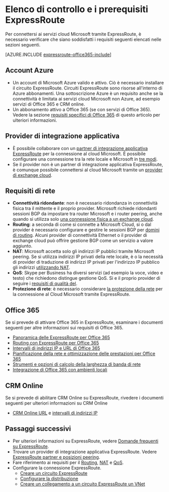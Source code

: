 <properties
   pageTitle="Prerequisiti per l'adozione di ExpressRoute | Microsoft Azure"
   description="Questa pagina fornisce un elenco dei requisiti che venga rispettata prima che è possibile ordinare un circuito Azure ExpressRoute."
   documentationCenter="na"
   services="expressroute"
   authors="cherylmc"
   manager="carmonm"
   editor=""/>
<tags
   ms.service="expressroute"
   ms.devlang="na"
   ms.topic="get-started-article"
   ms.tgt_pltfrm="na"
   ms.workload="infrastructure-services"
   ms.date="10/10/2016"
   ms.author="cherylmc"/>


# <a name="expressroute-prerequisites--checklist"></a>Elenco di controllo e i prerequisiti ExpressRoute  

Per connettersi ai servizi cloud Microsoft tramite ExpressRoute, è necessario verificare che siano soddisfatti i requisiti seguenti elencati nelle sezioni seguenti.

[AZURE.INCLUDE [expressroute-office365-include](../../includes/expressroute-office365-include.md)]

## <a name="azure-account"></a>Account Azure

- Un account di Microsoft Azure valido e attivo. Ciò è necessario installare il circuito ExpressRoute. Circuiti ExpressRoute sono risorse all'interno di Azure abbonamenti. Una sottoscrizione Azure è un requisito anche se la connettività è limitata ai servizi cloud Microsoft non Azure, ad esempio servizi di Office 365 e CRM online.
- Un abbonamento attivo a Office 365 (se con servizi di Office 365). Vedere la sezione [requisiti specifici di Office 365](#office-365-specific-requirements) di questo articolo per ulteriori informazioni.

## <a name="connectivity-provider"></a>Provider di integrazione applicativa
- È possibile collaborare con un [partner di integrazione applicativa ExpressRoute](expressroute-locations.md#partners) per la connessione al cloud Microsoft. È possibile configurare una connessione tra la rete locale e Microsoft in [tre modi](expressroute-introduction.md#howtoconnect). 
- Se il provider non è un partner di integrazione applicativa ExpressRoute, è comunque possibile connettersi al cloud Microsoft tramite un [provider di exchange cloud](expressroute-locations.md#nonpartners).

## <a name="network-requirements"></a>Requisiti di rete
- **Connettività ridondante**: non è necessario ridondanza in connettività fisica tra il mittente e il proprio provider. Microsoft richiede ridondanti sessioni BGP da impostare tra router Microsoft e i router peering, anche quando si utilizza solo [una connessione fisica a un exchange cloud](expressroute-faqs.md#onep2plink). 
- **Routing**: a seconda di come si connette a Microsoft Cloud, si o dal provider è necessario configurare e gestire le sessioni BGP per [domini di routing](expressroute-circuit-peerings.md). Alcuni provider di connettività Ethernet o il provider di exchange cloud può offrire gestione BGP come un servizio a valore aggiunto.
- **NAT**: Microsoft accetta solo gli indirizzi IP pubblici tramite Microsoft peering. Se si utilizza indirizzi IP privati della rete locale, è o la necessità di provider di traduzione di indirizzi IP privati per l'indirizzo IP pubblico gli indirizzi [utilizzando NAT](expressroute-nat.md).
- **QoS**: Skype per Business ha diversi servizi (ad esempio la voce, video e testo) che richiedono distingue gestione QoS. Si e il proprio provider di seguire i [requisiti di qualità del](expressroute-qos.md).
- **Protezione di rete**: è necessario considerare [la protezione della rete](../best-practices-network-security.md) per la connessione al Cloud Microsoft tramite ExpressRoute.
 
## <a name="office-365"></a>Office 365

Se si prevede di attivare Office 365 in ExpressRoute, esaminare i documenti seguenti per altre informazioni sui requisiti di Office 365.


- [Panoramica delle ExpressRoute per Office 365](https://support.office.com/en-us/article/Azure-ExpressRoute-for-Office-365-6d2534a2-c19c-4a99-be5e-33a0cee5d3bd)
- [Routing con ExpressRoute per Office 365](https://support.office.com/en-us/article/Routing-with-ExpressRoute-for-Office-365-e1da26c6-2d39-4379-af6f-4da213218408)
- [Intervalli di indirizzi IP e URL di Office 365](https://support.office.com/en-us/article/Office-365-URLs-and-IP-address-ranges-8548a211-3fe7-47cb-abb1-355ea5aa88a2)
- [Pianificazione della rete e ottimizzazione delle prestazioni per Office 365](https://support.office.com/en-us/article/Network-planning-and-performance-tuning-for-Office-365-e5f1228c-da3c-4654-bf16-d163daee8848)
- [Strumenti e opzioni di calcolo della larghezza di banda di rete](https://support.office.com/en-us/article/Network-and-migration-planning-for-Office-365-f5ee6c33-bcd7-4b0b-b0f8-dc1d9fb8d132)
- [Integrazione di Office 365 con ambienti locali](https://support.office.com/en-us/article/Office-365-integration-with-on-premises-environments-263faf8d-aa21-428b-aed3-2021837a4b65)

## <a name="crm-online"></a>CRM Online 
Se si prevede di abilitare CRM Online su ExpressRoute, rivedere i documenti seguenti per ulteriori informazioni su CRM Online

- [CRM Online URL](https://support.microsoft.com/kb/2655102) e [intervalli di indirizzi IP](https://support.microsoft.com/kb/2728473)

## <a name="next-steps"></a>Passaggi successivi

- Per ulteriori informazioni su ExpressRoute, vedere [Domande frequenti su ExpressRoute](expressroute-faqs.md).
- Trovare un provider di integrazione applicativa ExpressRoute. Vedere [ExpressRoute partner e posizioni peering](expressroute-locations.md).
- Fare riferimento ai requisiti per il [Routing](expressroute-routing.md), [NAT](expressroute-nat.md) e [QoS](expressroute-qos.md).
- Configurare la connessione ExpressRoute.
    - [Creare un circuito ExpressRoute](expressroute-howto-circuit-classic.md)
    - [Configurare la distribuzione](expressroute-howto-routing-classic.md)
    - [Creare un collegamento a un circuito ExpressRoute un VNet](expressroute-howto-linkvnet-classic.md)

